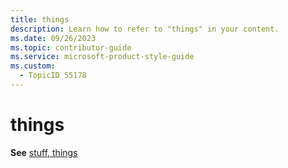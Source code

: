 ```yaml
---
title: things
description: Learn how to refer to "things" in your content.
ms.date: 09/26/2023
ms.topic: contributor-guide
ms.service: microsoft-product-style-guide
ms.custom:
  - TopicID 55178
---
```



# things

**See** [stuff, things](~\a_z_names_terms\s\stuff-things.md)